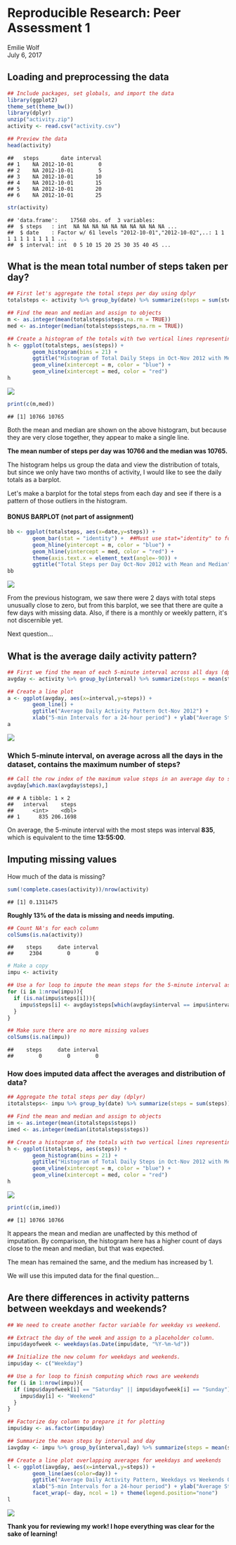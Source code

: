 # Reproducible Research: Peer Assessment 1
Emilie Wolf  
July 6, 2017  


## Loading and preprocessing the data

```r
## Include packages, set globals, and import the data
library(ggplot2)
theme_set(theme_bw())
library(dplyr)
unzip("activity.zip")
activity <- read.csv("activity.csv")
```


```r
## Preview the data
head(activity)
```

```
##   steps       date interval
## 1    NA 2012-10-01        0
## 2    NA 2012-10-01        5
## 3    NA 2012-10-01       10
## 4    NA 2012-10-01       15
## 5    NA 2012-10-01       20
## 6    NA 2012-10-01       25
```

```r
str(activity)
```

```
## 'data.frame':	17568 obs. of  3 variables:
##  $ steps   : int  NA NA NA NA NA NA NA NA NA NA ...
##  $ date    : Factor w/ 61 levels "2012-10-01","2012-10-02",..: 1 1 1 1 1 1 1 1 1 1 ...
##  $ interval: int  0 5 10 15 20 25 30 35 40 45 ...
```


## What is the mean total number of steps taken per day?

```r
## First let's aggregate the total steps per day using dplyr
totalsteps <- activity %>% group_by(date) %>% summarize(steps = sum(steps))

## Find the mean and median and assign to objects
m <- as.integer(mean(totalsteps$steps,na.rm = TRUE))
med <- as.integer(median(totalsteps$steps,na.rm = TRUE))

## Create a histogram of the totals with two vertical lines representing mean and median.
h <- ggplot(totalsteps, aes(steps)) + 
        geom_histogram(bins = 21) + 
        ggtitle("Histogram of Total Daily Steps in Oct-Nov 2012 with Mean and Median") +
        geom_vline(xintercept = m, color = "blue") +
        geom_vline(xintercept = med, color = "red") 
h
```

![](PA1_template_files/figure-html/histogram-1.png)<!-- -->

```r
print(c(m,med))
```

```
## [1] 10766 10765
```

Both the mean and median are shown on the above histogram, but because they are very close together, they appear to make a single line. 

**The mean number of steps per day was 10766 and the median was 10765.**

The histogram helps us group the data and view the distribution of totals, but since we only have two months of activity, I would like to see the daily totals as a barplot.

Let's make a barplot for the total steps from each day and see if there is a pattern of those outliers in the histogram.

#### BONUS BARPLOT (not part of assignment)

```r
bb <- ggplot(totalsteps, aes(x=date,y=steps)) +
        geom_bar(stat = "identity") +  ##Must use stat="identity" to force 2 variables
        geom_hline(yintercept = m, color = "blue") +
        geom_hline(yintercept = med, color = "red") +
        theme(axis.text.x = element_text(angle=-90)) +
        ggtitle("Total Steps per Day Oct-Nov 2012 with Mean and Median") + xlab("Date") + ylab("Steps")
bb
```

![](PA1_template_files/figure-html/dailysteps-1.png)<!-- -->

From the previous histogram, we saw there were 2 days with total steps unusually close to zero, but from this barplot, we see that there are quite a few days with missing data. Also, if there is a monthly or weekly pattern, it's not discernible yet. 

Next question...


## What is the average daily activity pattern?

```r
## First we find the mean of each 5-minute interval across all days (dplyr)
avgday <- activity %>% group_by(interval) %>% summarize(steps = mean(steps, na.rm=TRUE))

## Create a line plot
a <- ggplot(avgday, aes(x=interval,y=steps)) +
        geom_line() + 
        ggtitle("Average Daily Activity Pattern Oct-Nov 2012") + 
        xlab("5-min Intervals for a 24-hour period") + ylab("Average Steps") 
a
```

![](PA1_template_files/figure-html/linegraph-1.png)<!-- -->

### Which 5-minute interval, on average across all the days in the dataset, contains the maximum number of steps?


```r
## Call the row index of the maximum value steps in an average day to see the corresponding interval
avgday[which.max(avgday$steps),]
```

```
## # A tibble: 1 × 2
##   interval    steps
##      <int>    <dbl>
## 1      835 206.1698
```


On average, the 5-minute interval with the most steps was interval **835**, which is equivalent to the time **13:55:00**.

## Imputing missing values

How much of the data is missing?

```r
sum(!complete.cases(activity))/nrow(activity)
```

```
## [1] 0.1311475
```

**Roughly 13% of the data is missing and needs imputing.**

```r
## Count NA's for each column
colSums(is.na(activity))
```

```
##    steps     date interval 
##     2304        0        0
```


```r
# Make a copy
impu <- activity

## Use a for loop to impute the mean steps for the 5-minute interval associated with the missing value
for (i in 1:nrow(impu)){
  if (is.na(impu$steps[i])){
    impu$steps[i] <- avgday$steps[which(avgday$interval == impu$interval[i])]
  }
}

## Make sure there are no more missing values
colSums(is.na(impu))
```

```
##    steps     date interval 
##        0        0        0
```



### How does imputed data affect the averages and distribution of data?

```r
## Aggregate the total steps per day (dplyr)
itotalsteps<- impu %>% group_by(date) %>% summarize(steps = sum(steps))

## Find the mean and median and assign to objects
im <- as.integer(mean(itotalsteps$steps))
imed <- as.integer(median(itotalsteps$steps))

## Create a histogram of the totals with two vertical lines representing mean and median.
h <- ggplot(itotalsteps, aes(steps)) + 
        geom_histogram(bins = 21) + 
        ggtitle("Histogram of Total Daily Steps in Oct-Nov 2012 with Mean and Median") +
        geom_vline(xintercept = m, color = "blue") +
        geom_vline(xintercept = med, color = "red") 
h
```

![](PA1_template_files/figure-html/imputedhistogram-1.png)<!-- -->

```r
print(c(im,imed))
```

```
## [1] 10766 10766
```

It appears the mean and median are unaffected by this method of imputation. By comparison, the histogram here has a higher count of days close to the mean and median, but that was expected.

The mean has remained the same, and the medium has increased by 1. 

We will use this imputed data for the final question...

## Are there differences in activity patterns between weekdays and weekends?

```r
## We need to create another factor variable for weekday vs weekend.

## Extract the day of the week and assign to a placeholder column.
impu$dayofweek <- weekdays(as.Date(impu$date, "%Y-%m-%d"))

## Initialize the new column for weekdays and weekends.
impu$day <- c("Weekday")

## Use a for loop to finish computing which rows are weekends
for (i in 1:nrow(impu)){
  if (impu$dayofweek[i] == "Saturday" || impu$dayofweek[i] == "Sunday"){
    impu$day[i] <- "Weekend"
  }
}

## Factorize day column to prepare it for plotting
impu$day <- as.factor(impu$day)

## Summarize the mean steps by interval and day
iavgday <- impu %>% group_by(interval,day) %>% summarize(steps = mean(steps))

## Create a line plot overlapping averages for weekdays and weekends
l <- ggplot(iavgday, aes(x=interval,y=steps)) +
        geom_line(aes(color=day)) + 
        ggtitle("Average Daily Activity Pattern, Weekdays vs Weekends Oct-Nov 2012") + 
        xlab("5-min Intervals for a 24-hour period") + ylab("Average Steps") +
        facet_wrap(~ day, ncol = 1) + theme(legend.position="none")
l
```

![](PA1_template_files/figure-html/weekends-1.png)<!-- -->

**Thank you for reviewing my work! I hope everything was clear for the sake of learning!**
